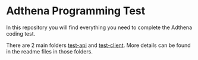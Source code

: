 Adthena Programming Test
========================

In this repository you will find everything you need to complete the Adthena coding test.

There are 2 main folders [test-api](test-api) and [test-client](test-client). More details can be found in the readme files in those folders.
